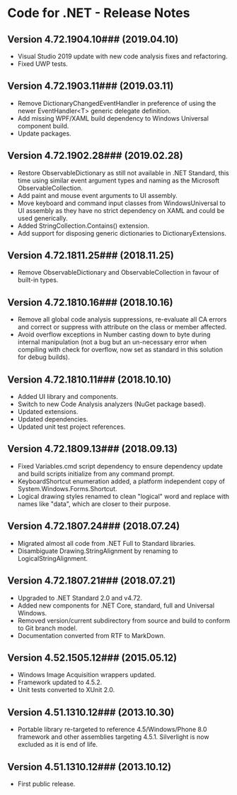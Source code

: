 # Code for .NET - Release Notes

## Version 4.72.1904.10### (2019.04.10)
* Visual Studio 2019 update with new code analysis fixes and refactoring.
* Fixed UWP tests.
 
## Version 4.72.1903.11### (2019.03.11)
* Remove DictionaryChangedEventHandler in preference of using the newer EventHandler&lt;T&gt; generic delegate definition.
* Add missing WPF/XAML build dependency to Windows Universal component build.
* Update packages.

## Version 4.72.1902.28### (2019.02.28)
* Restore ObservableDictionary as still not available in .NET Standard, this time using similar event argument types and naming as the Microsoft ObservableCollection.
* Add paint and mouse event arguments to UI assembly.
* Move keyboard and command input classes from WindowsUniversal to UI assembly as they have no strict dependency on XAML and could be used generically.
* Added StringCollection.Contains() extension.
* Add support for disposing generic dictionaries to DictionaryExtensions.

## Version 4.72.1811.25### (2018.11.25)
* Remove ObservableDictionary and ObservableCollection in favour of built-in types.

## Version 4.72.1810.16### (2018.10.16)
* Remove all global code analysis suppressions, re-evaluate all CA errors and correct or suppress with attribute on the class or member affected.
* Avoid overflow exceptions in Number casting down to byte during internal manipulation (not a bug but an un-necessary error when compiling with check for overflow, now set as standard in this solution for debug builds).

## Version 4.72.1810.11### (2018.10.10)
* Added UI library and components.
* Switch to new Code Analysis analyzers (NuGet package based).
* Updated extensions.
* Updated dependencies.
* Updated unit test project references.

## Version 4.72.1809.13### (2018.09.13)
* Fixed Variables.cmd script dependency to ensure dependency update and build scripts initialize from any command prompt.
* KeyboardShortcut enumeration added, a platform independent copy of System.Windows.Forms.Shortcut.
* Logical drawing styles renamed to clean "logical" word and replace with names like "data", which are closer to their purpose.

## Version 4.72.1807.24### (2018.07.24)
* Migrated almost all code from .NET Full to Standard libraries.
* Disambiguate Drawing.StringAlignment by renaming to LogicalStringAlignment.

## Version 4.72.1807.21### (2018.07.21)
* Upgraded to .NET Standard 2.0 and v4.72.
* Added new components for .NET Core, standard, full and Universal Windows.
* Removed version/current subdirectory from source and build to conform to Git branch model.
* Documentation converted from RTF to MarkDown.

## Version 4.52.1505.12### (2015.05.12)
* Windows Image Acquisition wrappers updated.
* Framework updated to 4.5.2.
* Unit tests converted to XUnit 2.0.

## Version 4.51.1310.12### (2013.10.30)
* Portable library re-targeted to reference 4.5/Windows/Phone 8.0 framework and other assemblies targeting 4.5.1. Silverlight  is now excluded as it is end of life.

## Version 4.51.1310.12### (2013.10.12)
* First public release.